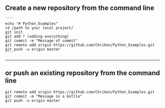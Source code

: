 ## Create a new repository from the command line
    ````
    echo "# Python_Examples"
    cd /path to your local project/
    git init
    git add * (adding everything)
    git commit -m "Message of commit"
    git remote add origin https://github.com/Chrikon/Python_Examples.git
    git push -u origin master
    ````
---

## or push an existing repository from the command line
  ````
  git remote add origin https://github.com/Chrikon/Python_Examples.git
  git commit -m "Message in a bottle"
  git push -u origin master
  ````
